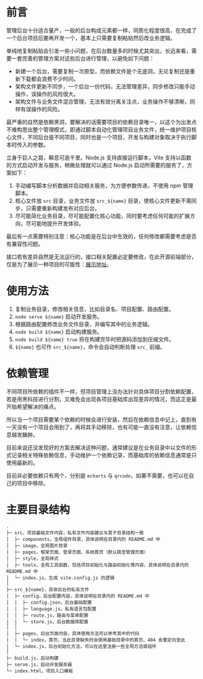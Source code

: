 # 前言

管理后台十分适合量产，一般的后台构成元素都一样，同质化程度很高，在完成了一个后台项目后要再开发一个，基本上只需要复制粘贴然后改业务逻辑。

单纯地复制粘贴会引发一些小问题，在后台数量多的时候尤其突出，长远来看，需要一套完善的管理方案对这些后台进行管理，以避免如下问题：

- 新建一个后台，需要复制一次原型，而依赖文件是个无底洞，无论复制还是重新下载都会浪费不少时间。
- 架构文件更新不同步，一个后台一份代码，无法管理差异，同步修改只能手动操作，误操作的风险很大。
- 架构文件与业务文件混合管理，无法有效分离关注点，业务操作不够清晰，同样有误操作的风险。

最严重的自然是依赖黑洞，要解决的话需要项目的依赖目录唯一，以这个为出发点不难构思出整个管理模式，即通过脚本自动化管理项目业务文件，统一维护项目核心文件，不同后台是不同项目，同时也是一个项目，开发与构建对象取决于执行脚本时传入的参数。

立身于巨人之肩，瞬息可逾千里。Node.js 支持直接运行脚本，Vite 支持以函数的方式启动开发与服务，稍微处理就可以通过 Node.js 启动所需要的服务了，方案如下：

1. 手动编写脚本分析数据并启动相关服务，为方便参数传递，不使用 npm 管理脚本。
2. 核心文件放 `src` 目录，业务文件放 `src_${name}` 目录，使核心文件更新不需同步，只需要重新构建发布对应后台。
3. 尽可能简化业务目录，尽可能配置化核心功能，同时要考虑任何可能的扩展方向，尽可能地提升开发体验。

最后有一点需要特别注意：核心功能是在后台中生效的，任何修改都需要考虑是否有兼容性问题。

接口若有差异自然是无法运行的，接口相关配置必定要修改，在此开源前端部分，仅是为了展示一种项目的可能性：[展示地址](https://demo-admin.muops.com/)。

# 使用方法

1. 复制业务目录，修改相关信息，比如目录名、项目配置、路由配置。
2. `node serve ${name}` 启动开发服务。
3. 根据路由配置修改业务文件目录，并编写其中的业务逻辑。
4. `node build ${name}` 启动构建服务。
5. `node build ${name} true` 将在构建完毕时把源码添加到压缩文件。
6. `${name}` 也可作 `src_${name}`，命令会自动判断处理 `src_` 前缀。

# 依赖管理

不同项目所依赖的插件不一样，但项目管理上没办法针对具体项目分割依赖配置，若是用黑科技进行分割，又难免会出现各项目基础库出现差异的情况，而这正是最开始希望解决的痛点。

所以当一个项目需要某个依赖的时候会进行安装，然后在依赖信息中记上，直到有一天没有一个项目会用到了，再将其手动移除，也有可能一直没有注意，让依赖信息越发臃肿。

目前来说还没发现好的方案去解决这种问题，通常建议是在业务目录中以文件的形式记录相关特殊依赖信息，手动维护一个依赖记录，而基础库的依赖信息通常是只使用最新的。

目前非必要依赖只有两个，分别是 `echarts` 与 `qrcode`，如果不需要，也可以在自己的项目中移除。

# 主要目录结构

```
.
├─ src，项目基础文件内容，私有文件内容建议与其子目录结构一致
│  ├─ components，全局组件目录，具体说明在目录内的 README.md 中
│  ├─ image，全局图片目录
│  ├─ pages，框架页面、登录页面、系统首页（默认跳至管理页面）
│  ├─ style，全局样式
│  ├─ tools，全局工具函数，包括项目初始化与路由初始化等内容，具体说明在目录内的 README.md 中
│  └─ index.js，生成 vite.config.js 的逻辑
│
├─ src_${name}，具体后台的私有文件
│  ├─ config，后台配置内容，具体说明在目录内的 README.md 中
│  │  ├─ config.json，后台基础配置
│  │  ├─ language.js，私有语言包配置
│  │  ├─ route.js，路由与菜单配置
│  │  └─ store.js，后台数据库配置
│  │
│  ├─ pages，后台页面内容，具体使用方法可以参考其中的代码
│  │  └─ index，首页，当此目录缺失时会使用基础目录中的首页，404 会重定向至此
│  └─ index.js，后台初始化方法，可以在这里注册一些全局方法或组件
│
├─ build.js，启动构建
├─ serve.js，启动开发服务器
└─ index.html，项目入口模板
```
